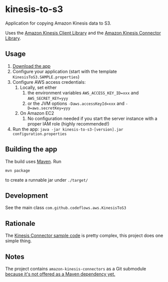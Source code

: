 # kinesis-to-s3

Application for copying Amazon Kinesis data to S3.

Uses the [Amazon Kinesis Client Library](https://github.com/awslabs/amazon-kinesis-client)
and the [Amazon Kinesis Connector Library](https://github.com/awslabs/amazon-kinesis-connectors).

## Usage

1. [Download the app](TODO)
2. Configure your application (start with the template `KinesisToS3.SAMPLE.properties`)
3. Configure AWS access credentials:
    1. Locally, set either
        1. the environment variables `AWS_ACCESS_KEY_ID=xxx` and `AWS_SECRET_KEY=yyy`
        2. or the JVM options `-Daws.accessKeyId=xxx` and `-D=aws.secretKey=yyy`
    2. On Amazon EC2
        1. No configuration needed if you start the server instance with a proper IAM role (highly recommended!)
4. Run the app: `java -jar kinesis-to-s3-[version].jar configuration.properties`

## Building the app

The build uses [Maven](http://maven.apache.org/). Run

    mvn package
to create a runnable jar under `./target/`

## Development

See the main class `com.github.codeflows.aws.KinesisToS3`

## Rationale

The [Kinesis Connector sample code](https://github.com/awslabs/amazon-kinesis-connectors/tree/master/src/main/samples)
is pretty complex, this project does one simple thing.

## Notes

The project contains `amazon-kinesis-connectors` as a Git submodule [because it's not offered as a Maven dependency yet.](https://github.com/awslabs/amazon-kinesis-connectors/pull/11)
